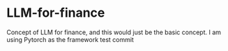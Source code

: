 # LLM-for-finance
Concept of LLM for finance, and this would just be the basic concept. I am using Pytorch as the framework
test commit 
